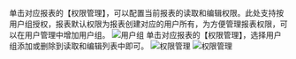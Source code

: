 单击对应报表的【权限管理】，可以配置当前报表的读取和编辑权限。此处支持按用户组授权，报表默认权限为报表创建对应的用户所有，为方便管理报表权限，可以在用户管理中增加用户组。
![用户组](//mc.qcloudimg.com/static/img/8de8ad9fa5fc702ab60e081289f6ac28/image.png)
单击对应报表的【权限管理】，选择用户组添加或删除到读取和编辑列表中即可。
![权限管理](//mc.qcloudimg.com/static/img/22215e2c84d3904d23ab9143379b9a9c/image.png)
![权限管理](//mc.qcloudimg.com/static/img/f6d76c4feedf6f1735d801f0b15a83d3/image.png)